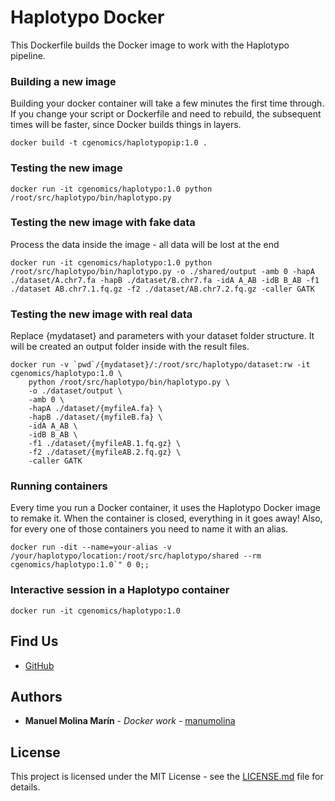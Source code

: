 # Haplotypo Docker
This Dockerfile builds the Docker image to work with the Haplotypo pipeline.

### Building a new image
Building your docker container will take a few minutes the first time through. 
If you change your script or Dockerfile and need to rebuild, the subsequent times will be faster, since Docker builds things in layers.
```shell
docker build -t cgenomics/haplotypopip:1.0 .
```

### Testing the new image
```shell
docker run -it cgenomics/haplotypo:1.0 python /root/src/haplotypo/bin/haplotypo.py
```

### Testing the new image with fake data
Process the data inside the image - all data will be lost at the end
```shell
docker run -it cgenomics/haplotypo:1.0 python /root/src/haplotypo/bin/haplotypo.py -o ./shared/output -amb 0 -hapA ./dataset/A.chr7.fa -hapB ./dataset/B.chr7.fa -idA A_AB -idB B_AB -f1 ./dataset AB.chr7.1.fq.gz -f2 ./dataset/AB.chr7.2.fq.gz -caller GATK
```

### Testing the new image with real data
Replace {mydataset} and parameters with your dataset folder structure.
It will be created an output folder inside with the result files.
```shell
docker run -v `pwd`/{mydataset}/:/root/src/haplotypo/dataset:rw -it cgenomics/haplotypo:1.0 \
	python /root/src/haplotypo/bin/haplotypo.py \
	-o ./dataset/output \
	-amb 0 \
	-hapA ./dataset/{myfileA.fa} \
	-hapB ./dataset/{myfileB.fa} \
	-idA A_AB \
	-idB B_AB \
	-f1 ./dataset/{myfileAB.1.fq.gz} \
	-f2 ./dataset/{myfileAB.2.fq.gz} \
	-caller GATK
```

### Running containers

Every time you run a Docker container, it uses the Haplotypo Docker image to remake it.
When the container is closed, everything in it goes away! 
Also, for every one of those containers you need to name it with an alias.

```shell
docker run -dit --name=your-alias -v /your/haplotypo/location:/root/src/haplotypo/shared --rm cgenomics/haplotypo:1.0`" 0 0;;
```

### Interactive session in a Haplotypo container
```shell
docker run -it cgenomics/haplotypo:1.0
```

## Find Us 
* [GitHub](https://github.com/Gabaldonlab)

## Authors 

* **Manuel Molina Marín** - *Docker work* - [manumolina](https://github.com/manumolina)

## License 

This project is licensed under the MIT License - see the [LICENSE.md](LICENSE.md) file for details.
